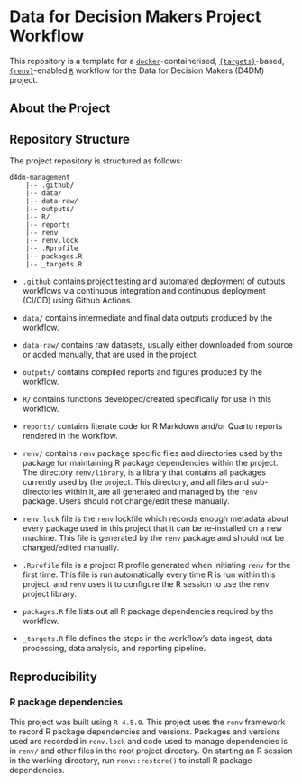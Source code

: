 
<!-- README.md is generated from README.Rmd. Please edit that file -->

# Data for Decision Makers Project Workflow

<!-- badges: start -->

<!-- badges: end -->

This repository is a template for a
[`docker`](https://www.docker.com/get-started)-containerised,
[`{targets}`](https://docs.ropensci.org/targets/)-based,
[`{renv}`](https://rstudio.github.io/renv/articles/renv.html)-enabled
[`R`](https://cran.r-project.org/) workflow for the Data for Decision
Makers (D4DM) project.

## About the Project

## Repository Structure

The project repository is structured as follows:

    d4dm-management
        |-- .github/
        |-- data/
        |-- data-raw/
        |-- outputs/
        |-- R/
        |-- reports
        |-- renv
        |-- renv.lock
        |-- .Rprofile
        |-- packages.R
        |-- _targets.R

- `.github` contains project testing and automated deployment of outputs
  workflows via continuous integration and continuous deployment (CI/CD)
  using Github Actions.

- `data/` contains intermediate and final data outputs produced by the
  workflow.

- `data-raw/` contains raw datasets, usually either downloaded from
  source or added manually, that are used in the project.

- `outputs/` contains compiled reports and figures produced by the
  workflow.

- `R/` contains functions developed/created specifically for use in this
  workflow.

- `reports/` contains literate code for R Markdown and/or Quarto reports
  rendered in the workflow.

- `renv/` contains `renv` package specific files and directories used by
  the package for maintaining R package dependencies within the project.
  The directory `renv/library`, is a library that contains all packages
  currently used by the project. This directory, and all files and
  sub-directories within it, are all generated and managed by the `renv`
  package. Users should not change/edit these manually.

- `renv.lock` file is the `renv` lockfile which records enough metadata
  about every package used in this project that it can be re-installed
  on a new machine. This file is generated by the `renv` package and
  should not be changed/edited manually.

- `.Rprofile` file is a project R profile generated when initiating
  `renv` for the first time. This file is run automatically every time R
  is run within this project, and `renv` uses it to configure the R
  session to use the `renv` project library.

- `packages.R` file lists out all R package dependencies required by the
  workflow.

- `_targets.R` file defines the steps in the workflow’s data ingest,
  data processing, data analysis, and reporting pipeline.

## Reproducibility

### R package dependencies

This project was built using `R 4.5.0`. This project uses the `renv`
framework to record R package dependencies and versions. Packages and
versions used are recorded in `renv.lock` and code used to manage
dependencies is in `renv/` and other files in the root project
directory. On starting an R session in the working directory, run
`renv::restore()` to install R package dependencies.
